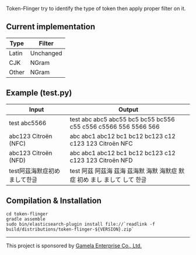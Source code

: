 Token-Flinger try to identify the type of token then apply proper filter on it.

## Current implementation

Type | Filter
-----|-------
Latin | Unchanged
CJK | NGram
Other | NGram


## Example (test.py)

Input | Output
------|-------
test abc5566 | test abc abc5 abc55 bc5 bc55 bc556 c55 c556 c5566 556 5566 566
abc123 Citroën (NFC) | abc abc1 abc12 bc1 bc12 bc123 c12 c123 123 Citroën NFC
abc123 Citroën (NFD) | abc abc1 abc12 bc1 bc12 bc123 c12 c123 123 Citroën NFD
test阿茲海默症初めまして한글 | test 阿茲 阿茲海 茲海 茲海默 海默 海默症 默症 初め まし まして して 한글

## Compilation & Installation

```
cd token-flinger
gradle assemble
sudo bin/elasticsearch-plugin install file://`readlink -f build/distributions/token-flinger-${VERSION}.zip`
```

-----------------------------
This project is sponsored by [Gamela Enterprise Co., Ltd.](https://www.gamela.com.tw)
